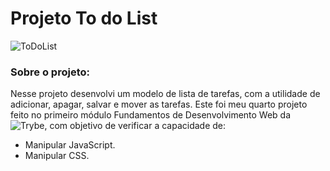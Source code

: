 # Projeto To do List

![ToDoList](/to-do-list.png)

### Sobre o projeto:

Nesse projeto desenvolvi um modelo de lista de tarefas, com a utilidade de adicionar, apagar, salvar e mover as tarefas. Este foi meu quarto projeto feito no primeiro módulo Fundamentos de Desenvolvimento Web da ![Trybe](https://www.betrybe.com/), com objetivo de verificar a capacidade de:

- Manipular JavaScript.
- Manipular CSS.